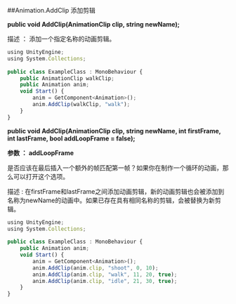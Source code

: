 ##Animation.AddClip 添加剪辑

**public void AddClip(AnimationClip clip, string newName);**

描述 ： 添加一个指定名称的动画剪辑。

```javascript
using UnityEngine;
using System.Collections;
 
public class ExampleClass : MonoBehaviour {
    public AnimationClip walkClip;
    public Animation anim;
    void Start() {
        anim = GetComponent<Animation>();
        anim.AddClip(walkClip, "walk");
    }
}
```


**public void AddClip(AnimationClip clip, string newName, int firstFrame, int lastFrame, bool addLoopFrame = false);**

**参数 ： addLoopFrame**

是否应该在最后插入一个额外的帧匹配第一帧？如果你在制作一个循环的动画，那么可以打开这个选项。

描述 : 在firstFrame和lastFrame之间添加动画剪辑，新的动画剪辑也会被添加到名称为newName的动画中。如果已存在具有相同名称的剪辑，会被替换为新剪辑。

```javascript
using UnityEngine;
using System.Collections;
 
public class ExampleClass : MonoBehaviour {
    public Animation anim;
    void Start() {
        anim = GetComponent<Animation>();
        anim.AddClip(anim.clip, "shoot", 0, 10);
        anim.AddClip(anim.clip, "walk", 11, 20, true);
        anim.AddClip(anim.clip, "idle", 21, 30, true);
    }
}
```